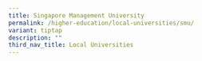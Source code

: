```yaml
---
title: Singapore Management University
permalink: /higher-education/local-universities/smu/
variant: tiptap
description: ""
third_nav_title: Local Universities
---
```

<p></p>